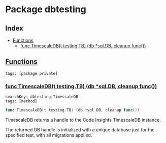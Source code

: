 # Package dbtesting

## Index

* [Functions](#func)
    * [func TimescaleDB(t testing.TB) (db *sql.DB, cleanup func())](#TimescaleDB)


## <a id="func" href="#func">Functions</a>

```
tags: [package private]
```

### <a id="TimescaleDB" href="#TimescaleDB">func TimescaleDB(t testing.TB) (db *sql.DB, cleanup func())</a>

```
searchKey: dbtesting.TimescaleDB
tags: [method]
```

```Go
func TimescaleDB(t testing.TB) (db *sql.DB, cleanup func())
```

TimescaleDB returns a handle to the Code Insights TimescaleDB instance. 

The returned DB handle is initialized with a unique database just for the specified test, with all migrations applied. 

